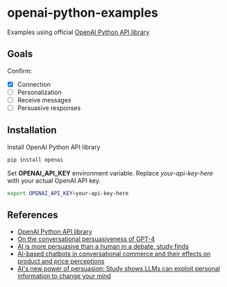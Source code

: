 # openai-python-examples
Examples using official [OpenAI Python API library](https://github.com/openai/openai-python)

## Goals

Confirm:

- [X] Connection
- [ ] Personalization
- [ ] Receive messages
- [ ] Persuasive responses

## Installation
Install OpenAI Python API library 
```sh
pip install openai
```

Set **OPENAI_API_KEY** environment variable. Replace *your-api-key-here* with your actual OpenAI API key.
```sh
export OPENAI_API_KEY=your-api-key-here
```


## References
- [OpenAI Python API library](https://github.com/openai/openai-python)
- [On the conversational persuasiveness of GPT-4
](https://www.nature.com/articles/s41562-025-02194-6)
- [AI is more persuasive than a human in a debate, study finds](https://www.washingtonpost.com/technology/2025/05/19/artificial-intelligence-llm-chatbot-persuasive-debate/)
- [AI-based chatbots in conversational commerce and their effects on product and price perceptions](https://pmc.ncbi.nlm.nih.gov/articles/PMC10206356/)
- [AI's new power of persuasion: Study shows LLMs can exploit personal information to change your mind](https://techxplore.com/news/2024-04-ai-power-persuasion-llms-exploit.html)
